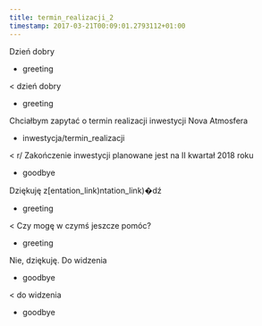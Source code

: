 ```yaml
---
title: termin_realizacji_2
timestamp: 2017-03-21T00:09:01.2793112+01:00
---
```


Dzień dobry
* greeting

< dzień dobry
* greeting

Chciałbym zapytać o termin realizacji inwestycji Nova Atmosfera
* inwestycja/termin_realizacji

< r/ Zakończenie inwestycji planowane jest na II kwartał 2018 roku
* goodbye

Dziękuję z[[](documentation_link)entation_link)ntation_link)�dź
* greeting

< Czy mogę w czymś jeszcze pomóc?
* greeting

Nie, dziękuję. Do widzenia
* goodbye

< do widzenia
* goodbye
